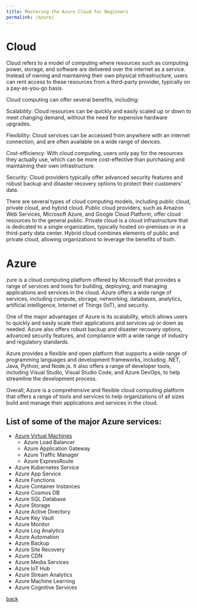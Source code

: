```yaml
---
title: Mastering the Azure Cloud for Beginners
permalink: /azure/
---
```

# Cloud
Cloud refers to a model of computing where resources such as computing power, storage, and software are delivered over the internet as a service. Instead of owning and maintaining their own physical infrastructure, users can rent access to these resources from a third-party provider, typically on a pay-as-you-go basis.

Cloud computing can offer several benefits, including:

Scalability: Cloud resources can be quickly and easily scaled up or down to meet changing demand, without the need for expensive hardware upgrades.

Flexibility: Cloud services can be accessed from anywhere with an internet connection, and are often available on a wide range of devices.

Cost-efficiency: With cloud computing, users only pay for the resources they actually use, which can be more cost-effective than purchasing and maintaining their own infrastructure.

Security: Cloud providers typically offer advanced security features and robust backup and disaster recovery options to protect their customers' data.

There are several types of cloud computing models, including public cloud, private cloud, and hybrid cloud. Public cloud providers, such as Amazon Web Services, Microsoft Azure, and Google Cloud Platform, offer cloud resources to the general public. Private cloud is a cloud infrastructure that is dedicated to a single organization, typically hosted on-premises or in a third-party data center. Hybrid cloud combines elements of public and private cloud, allowing organizations to leverage the benefits of both.

# Azure
zure is a cloud computing platform offered by Microsoft that provides a range of services and tools for building, deploying, and managing applications and services in the cloud. Azure offers a wide range of services, including compute, storage, networking, databases, analytics, artificial intelligence, Internet of Things (IoT), and security.

One of the major advantages of Azure is its scalability, which allows users to quickly and easily scale their applications and services up or down as needed. Azure also offers robust backup and disaster recovery options, advanced security features, and compliance with a wide range of industry and regulatory standards.

Azure provides a flexible and open platform that supports a wide range of programming languages and development frameworks, including .NET, Java, Python, and Node.js. It also offers a range of developer tools, including Visual Studio, Visual Studio Code, and Azure DevOps, to help streamline the development process.

Overall, Azure is a comprehensive and flexible cloud computing platform that offers a range of tools and services to help organizations of all sizes build and manage their applications and services in the cloud.

## List of some of the major Azure services:

 * [Azure Virtual Machines](azurenetwork.md)
     * Azure Load Balancer
     * Azure Application Gateway
     * Azure Traffic Manager
     * Azure ExpressRoute
 * Azure Kubernetes Service
 * Azure App Service
 * Azure Functions
 * Azure Container Instances
 * Azure Cosmos DB
 * Azure SQL Database
 * Azure Storage
 * Azure Active Directory
 * Azure Key Vault
 * Azure Monitor
 * Azure Log Analytics
 * Azure Automation
 * Azure Backup
 * Azure Site Recovery
 * Azure CDN
 * Azure Media Services
 * Azure IoT Hub
 * Azure Stream Analytics
 * Azure Machine Learning
 * Azure Cognitive Services

  [back](index.md)